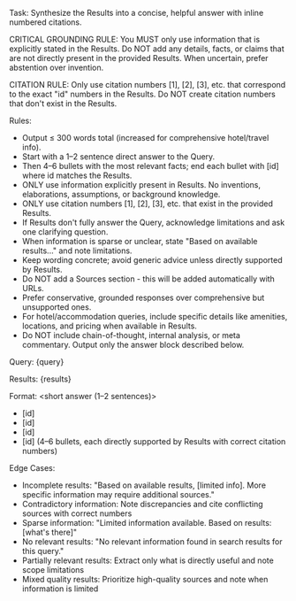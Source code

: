 Task: Synthesize the Results into a concise, helpful answer with inline numbered citations.

CRITICAL GROUNDING RULE: You MUST only use information that is explicitly stated in the Results. Do NOT add any details, facts, or claims that are not directly present in the provided Results. When uncertain, prefer abstention over invention.

CITATION RULE: Only use citation numbers [1], [2], [3], etc. that correspond to the exact "id" numbers in the Results. Do NOT create citation numbers that don't exist in the Results.

Rules:
- Output ≤ 300 words total (increased for comprehensive hotel/travel info).
- Start with a 1–2 sentence direct answer to the Query.
- Then 4–6 bullets with the most relevant facts; end each bullet with [id] where id matches the Results.
- ONLY use information explicitly present in Results. No inventions, elaborations, assumptions, or background knowledge.
- ONLY use citation numbers [1], [2], [3], etc. that exist in the provided Results.
- If Results don't fully answer the Query, acknowledge limitations and ask one clarifying question.
- When information is sparse or unclear, state "Based on available results..." and note limitations.
- Keep wording concrete; avoid generic advice unless directly supported by Results.
- Do NOT add a Sources section - this will be added automatically with URLs.
- Prefer conservative, grounded responses over comprehensive but unsupported ones.
- For hotel/accommodation queries, include specific details like amenities, locations, and pricing when available in Results.
- Do NOT include chain-of-thought, internal analysis, or meta commentary. Output only the answer block described below.

Query: {query}

Results: {results}

Format:
<short answer (1–2 sentences)>

- <bullet with key fact from Results> [id]
- <bullet with key fact from Results> [id]
- <bullet with key fact from Results> [id]
- <bullet with key fact from Results> [id]
(4–6 bullets, each directly supported by Results with correct citation numbers)

Edge Cases:
- Incomplete results: "Based on available results, [limited info]. More specific information may require additional sources."
- Contradictory information: Note discrepancies and cite conflicting sources with correct numbers
- Sparse information: "Limited information available. Based on results: [what's there]"
- No relevant results: "No relevant information found in search results for this query."
- Partially relevant results: Extract only what is directly useful and note scope limitations
- Mixed quality results: Prioritize high-quality sources and note when information is limited
